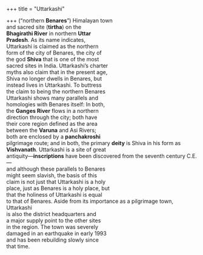 +++
title = "Uttarkashi"

+++
(“northern **Benares**”) Himalayan town  
and sacred site (**tirtha**) on the  
**Bhagirathi River** in northern **Uttar**  
**Pradesh**. As its name indicates,  
Uttarkashi is claimed as the northern  
form of the city of Benares, the city of  
the god **Shiva** that is one of the most  
sacred sites in India. Uttarkashi’s charter  
myths also claim that in the present age,  
Shiva no longer dwells in Benares, but  
instead lives in Uttarkashi. To buttress  
the claim to being the northern Benares  
Uttarkashi shows many parallels and  
homologies with Benares itself: In both,  
the **Ganges River** flows in a northern  
direction through the city; both have  
their core region defined as the area  
between the **Varuna** and Asi Rivers;  
both are enclosed by a **panchakroshi**  
pilgrimage route; and in both, the primary **deity** is Shiva in his form as  
**Vishvanath**. Uttarkashi is a site of great  
antiquity—**inscriptions** have been discovered from the seventh century C.E.—  
and although these parallels to Benares  
might seem slavish, the basis of this  
claim is not just that Uttarkashi is a holy  
place, just as Benares is a holy place, but  
that the holiness of Uttarkashi is equal  
to that of Benares. Aside from its importance as a pilgrimage town, Uttarkashi  
is also the district headquarters and  
a major supply point to the other sites  
in the region. The town was severely  
damaged in an earthquake in early 1993  
and has been rebuilding slowly since  
that time.